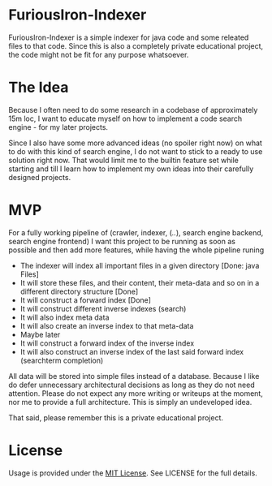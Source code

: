 # FuriousIron-Indexer

FuriousIron-Indexer is a simple indexer for java code and some releated files to that code. Since this 
is also a completely private educational project, the code might not be fit for any purpose whatsoever.

# The Idea

Because I often need to do some research in a codebase of approximately 15m loc, I want to educate myself
on how to implement a code search engine - for my later projects.

Since I also have some more advanced ideas (no spoiler right now) on what to do with this kind of search
engine, I do not want to stick to a ready to use solution right now. That would limit me to the builtin 
feature set while starting and till I learn how to implement my own ideas into their carefully designed
projects.

# MVP

For a fully working pipeline of (crawler, indexer, (*..*), search engine backend, search engine frontend)
I want this project to be running as soon as possible and then add more features, while having the whole
pipeline runing

* The indexer will index all important files in a given directory [Done: java Files]
* It will store these files, and their content, their meta-data and so on in a different directory structure [Done]
* It will construct a forward index [Done]
* It will construct different inverse indexes (search)
* It will also index meta data
* It will also create an inverse index to that meta-data
* Maybe later
 * It will construct a forward index of the inverse index
 * It will also construct an inverse index of the last said forward index (searchterm completion)

All data will be stored into simple files instead of a database. Because I like do defer unnecessary 
architectural decisions as long as they do not need attention. Please do not expect any more writing
or writeups at the moment, nor me to provide a full architecture. This is simply an undeveloped idea.

That said, please remember this is a private educational project.

# License

Usage is provided under the [MIT License](http://opensource.org/licenses/mit-license.php). See LICENSE for the full details.
